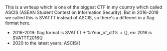 This is a writeup which is one of the biggest CTF in my country which called ASCIS (ASEAN Student Contest on Information Security). But in 2016-2019 we called this is SVATTT instead of ASCIS, so there's a different in a flag format here.

- 2016-2019: flag format is SVATTT + %Year_of_ctf% + {}, ex: 2016 is SVATTT2016{}
- 2020 to the latest years: ASCIS{}
